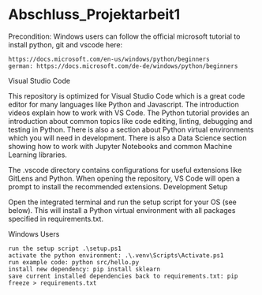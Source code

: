 # Abschluss_Projektarbeit1


Precondition: Windows users can follow the official microsoft tutorial to install python, git and vscode here:

    ​​https://docs.microsoft.com/en-us/windows/python/beginners
    german: https://docs.microsoft.com/de-de/windows/python/beginners

Visual Studio Code

This repository is optimized for Visual Studio Code which is a great code editor for many languages like Python and Javascript. The introduction videos explain how to work with VS Code. The Python tutorial provides an introduction about common topics like code editing, linting, debugging and testing in Python. There is also a section about Python virtual environments which you will need in development. There is also a Data Science section showing how to work with Jupyter Notebooks and common Machine Learning libraries.

The .vscode directory contains configurations for useful extensions like GitLens and Python. When opening the repository, VS Code will open a prompt to install the recommended extensions.
Development Setup

Open the integrated terminal and run the setup script for your OS (see below). This will install a Python virtual environment with all packages specified in requirements.txt.

Windows Users

    run the setup script .\setup.ps1
    activate the python environment: .\.venv\Scripts\Activate.ps1
    run example code: python src/hello.py
    install new dependency: pip install sklearn
    save current installed dependencies back to requirements.txt: pip freeze > requirements.txt
